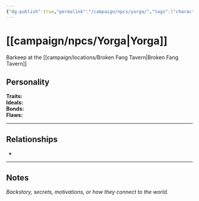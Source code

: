 ```yaml
---
{"dg-publish":true,"permalink":"/campaign/npcs/yorga/","tags":["character","npc"]}
---
```


# [[campaign/npcs/Yorga\|Yorga]]
Barkeep at the [[campaign/locations/Broken Fang Tavern\|Broken Fang Tavern]] 

## Personality
**Traits:**  
**Ideals:**  
**Bonds:**  
**Flaws:**  

---

## Relationships
- 

---

## Notes
*Backstory, secrets, motivations, or how they connect to the world.*